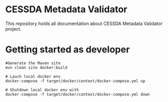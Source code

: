 # CESSDA Metadata Validator 

This repository holds all documentation about CESSDA Metadata Validator project. 

# Getting started as developer

```
#Generate the Maven site
mvn clean site docker:build

# Lauch local docker env
docker-compose -f target/docker/context/docker-compose.yml up

# Shutdown local docker env with
docker-compose -f target/docker/context/docker-compose.yml down
```
